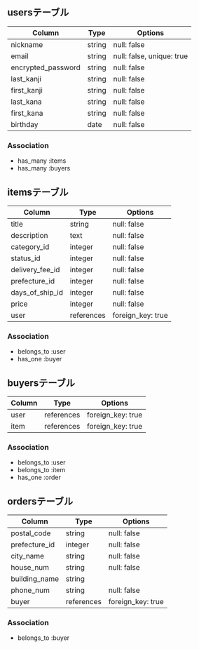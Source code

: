 ## usersテーブル

| Column             | Type   | Options                   |
| ------------------ | ------ | ------------------------- |
| nickname           | string | null: false               |
| email              | string | null: false, unique: true |
| encrypted_password | string | null: false               |
| last_kanji         | string | null: false               |
| first_kanji        | string | null: false               |
| last_kana          | string | null: false               |
| first_kana         | string | null: false               |
| birthday           | date   | null: false               |

### Association

- has_many :items
- has_many :buyers

## itemsテーブル

| Column          | Type       | Options           |
| --------------- | ---------- | ----------------- |
| title           | string     | null: false       |
| description     | text       | null: false       |
| category_id     | integer    | null: false       |
| status_id       | integer    | null: false       |
| delivery_fee_id | integer    | null: false       |
| prefecture_id   | integer    | null: false       |
| days_of_ship_id | integer    | null: false       |
| price           | integer    | null: false       |
| user            | references | foreign_key: true |

### Association

- belongs_to :user
- has_one :buyer

## buyersテーブル

| Column  | Type       | Options           |
| ------- | ---------- | ----------------- |
| user    | references | foreign_key: true |
| item    | references | foreign_key: true |

### Association

- belongs_to :user
- belongs_to :item
- has_one :order

## ordersテーブル

| Column        | Type       | Options           |
| ------------- | ---------- | ----------------- |
| postal_code   | string     | null: false       |
| prefecture_id | integer    | null: false       |
| city_name     | string     | null: false       |
| house_num     | string     | null: false       |
| building_name | string     |                   |
| phone_num     | string     | null: false       |
| buyer         | references | foreign_key: true |

### Association

- belongs_to :buyer